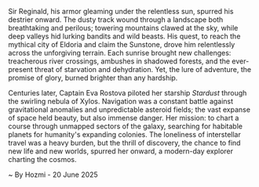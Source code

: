 
Sir Reginald, his armor gleaming under the relentless sun, spurred his destrier onward.  The dusty track wound through a landscape both breathtaking and perilous; towering mountains clawed at the sky, while deep valleys hid lurking bandits and wild beasts.  His quest, to reach the mythical city of Eldoria and claim the Sunstone, drove him relentlessly across the unforgiving terrain.  Each sunrise brought new challenges: treacherous river crossings, ambushes in shadowed forests, and the ever-present threat of starvation and dehydration.  Yet, the lure of adventure, the promise of glory, burned brighter than any hardship.

Centuries later, Captain Eva Rostova piloted her starship *Stardust* through the swirling nebula of Xylos.  Navigation was a constant battle against gravitational anomalies and unpredictable asteroid fields; the vast expanse of space held beauty, but also immense danger. Her mission: to chart a course through unmapped sectors of the galaxy, searching for habitable planets for humanity's expanding colonies.  The loneliness of interstellar travel was a heavy burden, but the thrill of discovery, the chance to find new life and new worlds, spurred her onward, a modern-day explorer charting the cosmos.

~ By Hozmi - 20 June 2025
